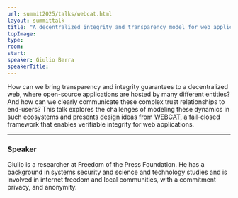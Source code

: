 ```yaml
---
url: summit2025/talks/webcat.html
layout: summittalk
title: "A decentralized integrity and transparency model for web applications"
topImage:
type:
room:
start:
speaker: Giulio Berra
speakerTitle:
---
```


<div class="font-google font-medium">

How can we bring transparency and integrity guarantees to a decentralized web,
where open-source applications are hosted by many different entities? And how
can we clearly communicate these complex trust relationships to end-users? This
talk explores the challenges of modeling these dynamics in such ecosystems and
presents design ideas from [WEBCAT](https://github.com/freedomofpress/webcat), a
fail-closed framework that enables verifiable integrity for web applications.

---

### Speaker

Giulio is a researcher at Freedom of the Press Foundation. He has a background
in systems security and science and technology studies and is involved in
internet freedom and local communities, with a commitment privacy, and
anonymity.

</div>
